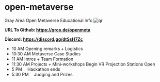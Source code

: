 # open-metaverse
Gray Area Open Metaverse Educational Info
![qr](https://user-images.githubusercontent.com/5863550/174152270-c4df03af-5760-439b-a93a-d7d393fb9d07.jpg)

**URL To Github: https://qrco.de/openmeta**

**Discord: https://discord.gg/dtSsH7Zc**

* 10 AM
Opening remarks + Logistics
* 10:30 AM
Metaverse Case Studies
* 11 AM
Intros + Team Formation
* 11:30 AM
Projects + Mini-workshops Begin
VR Projection Stations Open
* 5 PM 
Hackathon ends
* 5:30 PM 
Judging and Prizes
